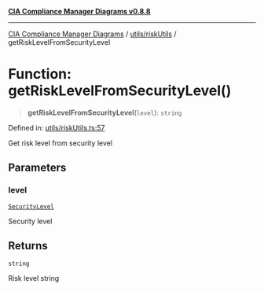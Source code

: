 [**CIA Compliance Manager Diagrams v0.8.8**](../../../README.md)

***

[CIA Compliance Manager Diagrams](../../../modules.md) / [utils/riskUtils](../README.md) / getRiskLevelFromSecurityLevel

# Function: getRiskLevelFromSecurityLevel()

> **getRiskLevelFromSecurityLevel**(`level`): `string`

Defined in: [utils/riskUtils.ts:57](https://github.com/Hack23/cia-compliance-manager/blob/283c1f3ddf6c7084b20c21176cda3bc5166ffcb9/src/utils/riskUtils.ts#L57)

Get risk level from security level

## Parameters

### level

[`SecurityLevel`](../../../types/cia/type-aliases/SecurityLevel.md)

Security level

## Returns

`string`

Risk level string
